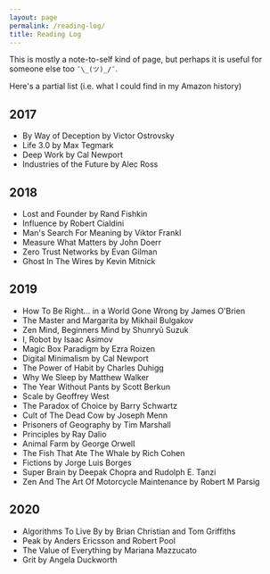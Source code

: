 ```yaml
---
layout: page
permalink: /reading-log/
title: Reading Log
---
```


This is mostly a note-to-self kind of page, but perhaps it is useful for someone else too `¯\_(ツ)_/¯`.

Here's a partial list (i.e. what I could find in my Amazon history)

## 2017

- By Way of Deception by Victor Ostrovsky
- Life 3.0 by Max Tegmark
- Deep Work by Cal Newport
- Industries of the Future by Alec Ross

## 2018

- Lost and Founder by Rand Fishkin
- Influence by Robert Cialdini
- Man's Search For Meaning by Viktor Frankl
- Measure What Matters by John Doerr
- Zero Trust Networks by Evan Gilman
- Ghost In The Wires by Kevin Mitnick

## 2019

- How To Be Right... in a World Gone Wrong by James O'Brien
- The Master and Margarita by Mikhail Bulgakov
- Zen Mind, Beginners Mind by Shunryū Suzuk
- I, Robot by Isaac Asimov
- Magic Box Paradigm by Ezra Roizen
- Digital Minimalism by Cal Newport
- The Power of Habit by Charles Duhigg
- Why We Sleep by Matthew Walker
- The Year Without Pants by Scott Berkun
- Scale by Geoffrey West
- The Paradox of Choice by Barry Schwartz
- Cult of The Dead Cow by Joseph Menn
- Prisoners of Geography by Tim Marshall
- Principles by Ray Dalio
- Animal Farm by George Orwell
- The Fish That Ate The Whale by Rich Cohen
- Fictions by Jorge Luis Borges
- Super Brain by Deepak Chopra and Rudolph E. Tanzi
- Zen And The Art Of Motorcycle Maintenance by Robert M Parsig

## 2020

- Algorithms To Live By by Brian Christian and Tom Griffiths
- Peak by Anders Ericsson and Robert Pool
- The Value of Everything by Mariana Mazzucato
- Grit by Angela Duckworth
